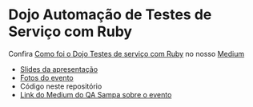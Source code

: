# Dojo Automação de Testes de Serviço com Ruby

Confira [Como foi o Dojo Testes de serviço com Ruby](https://medium.com/@rodrigomatola/como-foi-o-dojo-testes-de-servi%C3%A7o-com-ruby-5d7673dd4c8e) no nosso [Medium](https://medium.com/qa-sampa-meeting)

- [Slides da apresentação](https://docs.google.com/presentation/d/1YLd0nd98sPm1xtCFM8u-6Q7-s5okWto0ZpzrL24-wBE/edit?usp=sharing)
- [Fotos do evento](https://photos.app.goo.gl/4PEGWmaDkZvbyCgV8)
- Código neste repositório
- [Link do Medium do QA Sampa sobre o evento](https://medium.com/@rodrigomatola/como-foi-o-dojo-testes-de-servi%C3%A7o-com-ruby-5d7673dd4c8e)
